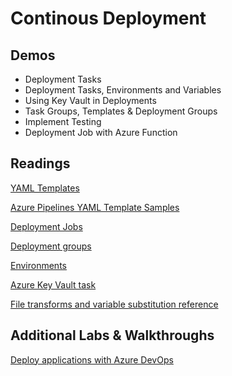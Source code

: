 # Continous Deployment

## Demos

- Deployment Tasks
- Deployment Tasks, Environments and Variables
- Using Key Vault in Deployments
- Task Groups, Templates & Deployment Groups
- Implement Testing
- Deployment Job with Azure Function

## Readings

[YAML Templates](https://docs.microsoft.com/en-us/azure/devops/pipelines/process/templates?view=azure-devops)

[Azure Pipelines YAML Template Samples](https://github.com/microsoft/azure-pipelines-yaml/tree/master/templates)

[Deployment Jobs](https://docs.microsoft.com/en-us/azure/devops/pipelines/process/deployment-jobs?view=azure-devops)

[Deployment groups](https://docs.microsoft.com/en-us/azure/devops/pipelines/release/deployment-groups/?view=azure-devops)

[Environments](https://docs.microsoft.com/en-us/azure/devops/pipelines/process/environments?view=azure-devops)

[Azure Key Vault task](https://docs.microsoft.com/en-us/azure/devops/pipelines/tasks/deploy/azure-key-vault?view=azure-devops)

[File transforms and variable substitution reference](https://docs.microsoft.com/en-us/azure/devops/pipelines/tasks/transforms-variable-substitution?view=azure-devops&tabs=Classic)

## Additional Labs & Walkthroughs

[Deploy applications with Azure DevOps](https://docs.microsoft.com/en-us/learn/paths/deploy-applications-with-azure-devops/)
